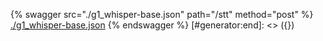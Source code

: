 [#generator:start]: <> ({ "template": "openapi" })
{% swagger src="./g1_whisper-base.json" path="/stt" method="post" %}
[./g1_whisper-base.json](./g1_whisper-base.json)
{% endswagger %}
[#generator:end]: <> ({})